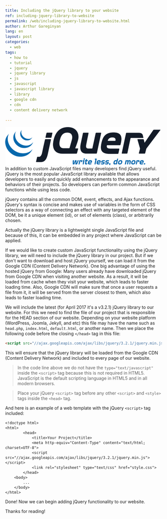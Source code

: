```yaml
---
title: Including the jQuery library to your website
ref: including-jquery-library-to-website
permalink: /web/including-jquery-library-to-website.html
author: Arthur Gareginyan
lang: en
layout: post
categories:
  - web
tags:
  - how to
  - tutorial
  - jquery
  - jquery library
  - js
  - javascript
  - javascript library
  - library
  - google cdn
  - cdn
  - content delivery network

---
```


![thumb](/images/thumbnail/jquery.png)
In addition to custom JavaScript files many developers find jQuery useful. jQuery is the most popular JavaScript library available that allows developers to easily and quickly add enhancements to the appearance and behaviors of their projects. So developers can perform common JavaScript functions while using less code.

jQuery contains all the common DOM, event, effects, and Ajax functions. jQuery's syntax is concise and makes use of variables in the form of CSS selectors as a way of connecting an effect with any targeted element of the DOM, be it a unique element (id), or set of elements (class), or arbitrarily chosen.

Actually the jQuery library is a lightweight single JavaScript file and because of this, it can be embedded in any project where JavaScript can be applied.

If we would like to create custom JavaScript functionality using the jQuery library, we will need to include the jQuery library in our project. But if we don't want to download and host jQuery yourself, we can load it from the Google CDN (Content Delivery Network). One big advantage of using the hosted jQuery from Google: Many users already have downloaded jQuery from Google CDN when visiting another website. As a result, it will be loaded from cache when they visit your website, which leads to faster loading time. Also, Google CDN will make sure that once a user requests a file from it, it will be served from the server closest to them, which also leads to faster loading time.

We will include the latest (for April 2017 it's a v3.2.1) jQuery library to our website. For this we need to find the file of our project that is responsible for the HEAD section of our website. Depending on your website platform (WordPress, Joomla, Jekyll, and etc) this file may have the name such as `head.php`, `index.html`, `default.html`, or another name. Then we place the following code before the closing `</head>` tag in this file:

```html
<script src="//ajax.googleapis.com/ajax/libs/jquery/3.2.1/jquery.min.js"></script>
```

This will ensure that the jQuery library will be loaded from the Google CDN (Content Delivery Network) and included to every page of our website.

> In the code line above we do not have the `type="text/javascript"` inside the `<script>` tag because this is not required in HTML5. JavaScript is the default scripting language in HTML5 and in all modern browsers.

> Place your jQuery `<script>` tag before any other `<script>` and `<style>` tags inside the `<head>` tag.


And here is an example of a web template with the jQuery `<script>` tag included:

```
<!doctype html>
<html>
		<head>
			<title>Your Project</title>
			<meta http-equiv="Content-Type" content="text/html; charset=UTF-8">
			<script src="//ajax.googleapis.com/ajax/libs/jquery/3.2.1/jquery.min.js"></script>
			<link rel="stylesheet" type="text/css" href="style.css">
		</head>
	<body>
		...
	</body>
</html>
```

Done! Now we can begin adding jQuery functionality to our website.

Thanks for reading!
